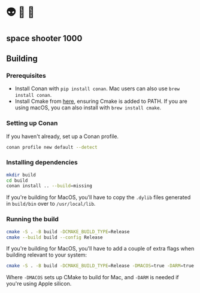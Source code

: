 # 👽 🔫 🗿
## space shooter 1000


## Building

### Prerequisites
- Install Conan with ```pip install conan```. Mac users can also use ```brew install conan```.
- Install Cmake from [here](https://cmake.org/download/), ensuring Cmake is added to PATH. 
  If you are using macOS, you can also install with ```brew install cmake```.

### Setting up Conan

If you haven't already, set up a Conan profile.

```sh
conan profile new default --detect
```

### Installing dependencies

```sh
mkdir build
cd build
conan install .. --build=missing
```

If you're building for MacOS, you'll have to copy the `.dylib` files generated in `build/bin` over to `/usr/local/lib`.

### Running the build

```sh
cmake -S . -B build -DCMAKE_BUILD_TYPE=Release
cmake --build build --config Release
```

If you're building for MacOS, you'll have to add a couple of extra flags when building relevant to your system:

```sh
cmake -S . -B build -DCMAKE_BUILD_TYPE=Release -DMACOS=true -DARM=true
```
Where `-DMACOS` sets up CMake to build for Mac, and `-DARM` is needed if you're using Apple silicon.
